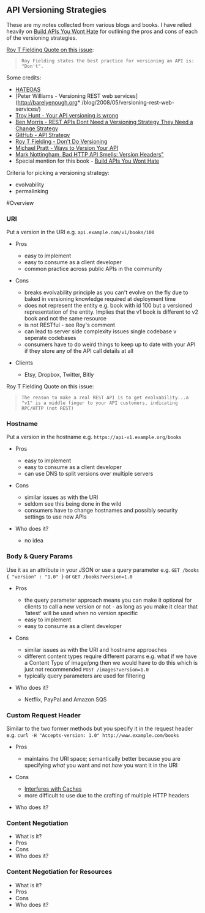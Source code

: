 ## API Versioning Strategies 
These are my notes collected from various blogs and books. I have relied heavily on [Build APIs You Wont Hate](https://leanpub.com/build-apis-you-wont-hate) for outlining the pros and cons of each of the versioning strategies. 



[Roy T Fielding Quote on this issue](http://www.slideshare.net/evolve_conference/201308-fielding-evolve/31): 
> 
>     Roy Fielding states the best practice for versioning an API is: "Don't".



Some credits: 

* [HATEOAS](http://barelyenough.org/blog/2007/05/hypermedia-as-the-engine-of-application-state/)
* [Peter Williams - Versioning REST web services](http://barelyenough.org* /blog/2008/05/versioning-rest-web-services/)
* [Troy Hunt - Your API versioning is wrong](https://www.troyhunt.com/your-api-versioning-is-wrong-which-is/)
* [Ben Morris - REST APIs Dont Need a Versioning Strategy They Need a Change Strategy](http://www.ben-morris.com/rest-apis-dont-need-a-versioning-strategy-they-need-a-change-strategy/)
* [GitHub - API Strategy](https://github.com/restfulapi/api-strategy)
* [Roy T Fielding - Don't Do Versioning](http://www.slideshare.net/evolve_conference/201308-fielding-evolve/31)
* [Michael Pratt - Ways to Version Your API](http://urthen.github.io/2013/05/16/ways-to-version-your-api-part-2/)
* [Mark Nottingham, Bad HTTP API Smells: Version Headers"](https://www.mnot.net/blog/2012/07/11/header_versioning)
* Special mention for this book - [Build APIs You Wont Hate](https://leanpub.com/build-apis-you-wont-hate)


Criteria for picking a versioning strategy:
 
* evolvability 
* permalinking 


#Overview 

### URI 

Put a version in the URI e.g. ```api.example.com/v1/books/100```

* Pros
 	* easy to implement 
 	* easy to consume as a client developer 
 	* common practice across public APIs in the community 

* Cons
	* breaks evolvability principle as you can't evolve on the fly due to baked in versioning knowledge required at deployment time  	
	* does not represent the entity e.g. book with id 100 but a versioned representation of the entity. Implies that the v1 book is different to v2 book and not the same resource 
	* is not RESTful - see Roy's comment 
	* can lead to server side complexity issues single codebase v seperate codebases 
	* consumers have to do weird things to keep up to date with your API if they store any of the API call details at all
	
	
* Clients
	*  Etsy, Dropbox, Twitter, Bitly
	

Roy T Fielding Quote on this issue: 
> 
>     The reason to make a real REST API is to get evolvability...a "v1" is a middle finger to your API customers, indicating RPC/HTTP (not REST)


### Hostname 
Put a version in the hostname e.g. ```https://api-v1.example.org/books```

* Pros 
	* easy to implement 
	* easy to consume as a client developer 
	* can use DNS to split versions over multiple servers


* Cons
	* similar issues as with the URI 
	* seldom see this being done in the wild 
	* consumers have to change hostnames and possibly security settings to use new APIs


* Who does it? 
	* no idea  


### Body & Query Params  
Use it as an attribute in your JSON or use a query parameter e.g. ```GET /books { "version" : "1.0" }``` or ```GET /books?version=1.0```

* Pros 
	* the query parameter approach means you can make it optional for clients to call a new version or not - as long as you make it clear that 'latest' will be used when no version specific 
	* easy to implement 
	* easy to consume as a client developer 
	

* Cons
	* similar issues as with the URI and hostname approaches 
	* different content types require different params e.g. what if we have a Content Type of image/png then we would have to do this which is just not recommended  ```POST /images?version=1.0``` 
	* typically query parameters are used for filtering
	
	
* Who does it? 
	* Netflix, PayPal and Amazon SQS 	


### Custom Request Header  
Similar to the two former methods but you specify it in the request header e.g. ```curl -H "Accepts-version: 1.0" http://www.example.com/books```

* Pros 
	* maintains the URI space; semantically better because you are specifying <em>what</em> you want and not <em>how</em> you want it in the URI  

* Cons
	* [Interferes with Caches](https://www.mnot.net/blog/2012/07/11/header_versioning) 
	* more difficult to use due to the crafting of multiple HTTP headers
 
* Who does it? 


### Content Negotiation 

* What is it? 
* Pros 
* Cons
* Who does it? 


### Content Negotiation for Resources  

* What is it? 
* Pros 
* Cons
* Who does it? 


